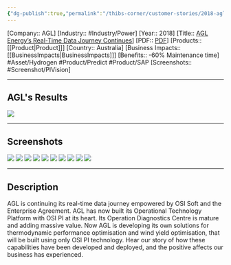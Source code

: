 ```yaml
---
{"dg-publish":true,"permalink":"/thibs-corner/customer-stories/2018-agl-agl-energy-s-real-time-data-journey-continues/","noteIcon":""}
---
```


[Company:: AGL]
[Industry:: #Industry/Power]
[Year:: 2018]
[Title:: [AGL Energy’s Real-Time Data Journey Continues](https://resources.osisoft.com/presentations/agl-energy-s-real-time-data-journey-continues/)]
[PDF:: [PDF](https://cdn.osisoft.com/osi/presentations/2018-uc-san-francisco/UC18NA-D2PG03-AGL_Energy-DBartolo-AGL-Energys-Real-Time-Data-Journey-Continues.pdf)]
[Products:: [[Product\|Product]]]
[Country:: Australia]
[Business Impacts:: [[BusinessImpacts\|BusinessImpacts]]]
[Benefits:: -60% Maintenance time]
#Asset/Hydrogen  #Product/Predict #Product/SAP 
[Screenshots:: #Screenshot/PIVision]

---
## AGL's Results
![](https://i.imgur.com/rwXRwn7.png)

---
## Screenshots
![](https://i.imgur.com/bcM9KbH.png)
![](https://i.imgur.com/qjUc3e3.png)
![](https://i.imgur.com/VUHVYuI.png)
![](https://i.imgur.com/2Qh8Zbu.png)
![](https://i.imgur.com/vttACAd.png)
![](https://i.imgur.com/2PMEWou.png)
![](https://i.imgur.com/N0ILS0W.png)
![](https://i.imgur.com/uqnajYT.png)
![](https://i.imgur.com/fMd4FDH.png)
![](https://i.imgur.com/CfIkkEW.png)


---
## Description
AGL is continuing its real-time data journey empowered by OSI Soft and the Enterprise Agreement. AGL has now built its Operational Technology Platform with OSI PI at its heart. Its Operation Diagnostics Centre is mature and adding massive value. Now AGL is developing its own solutions for thermodynamic performance optimisation and wind yield optimisation, that will be built using only OSI PI technology. Hear our story of how these capabilities have been developed and deployed, and the positive affects our business has experienced.